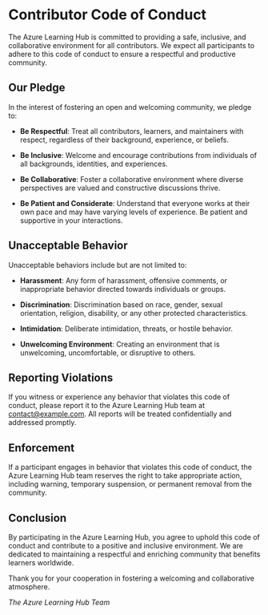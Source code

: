 # Contributor Code of Conduct

The Azure Learning Hub is committed to providing a safe, inclusive, and collaborative environment for all contributors. We expect all participants to adhere to this code of conduct to ensure a respectful and productive community.

## Our Pledge

In the interest of fostering an open and welcoming community, we pledge to:

- **Be Respectful**: Treat all contributors, learners, and maintainers with respect, regardless of their background, experience, or beliefs.

- **Be Inclusive**: Welcome and encourage contributions from individuals of all backgrounds, identities, and experiences.

- **Be Collaborative**: Foster a collaborative environment where diverse perspectives are valued and constructive discussions thrive.

- **Be Patient and Considerate**: Understand that everyone works at their own pace and may have varying levels of experience. Be patient and supportive in your interactions.

## Unacceptable Behavior

Unacceptable behaviors include but are not limited to:

- **Harassment**: Any form of harassment, offensive comments, or inappropriate behavior directed towards individuals or groups.

- **Discrimination**: Discrimination based on race, gender, sexual orientation, religion, disability, or any other protected characteristics.

- **Intimidation**: Deliberate intimidation, threats, or hostile behavior.

- **Unwelcoming Environment**: Creating an environment that is unwelcoming, uncomfortable, or disruptive to others.

## Reporting Violations

If you witness or experience any behavior that violates this code of conduct, please report it to the Azure Learning Hub team at [contact@example.com](mailto:byansi.anthony@studentambassadors.com). All reports will be treated confidentially and addressed promptly.

## Enforcement

If a participant engages in behavior that violates this code of conduct, the Azure Learning Hub team reserves the right to take appropriate action, including warning, temporary suspension, or permanent removal from the community.

## Conclusion

By participating in the Azure Learning Hub, you agree to uphold this code of conduct and contribute to a positive and inclusive environment. We are dedicated to maintaining a respectful and enriching community that benefits learners worldwide.

Thank you for your cooperation in fostering a welcoming and collaborative atmosphere.

_The Azure Learning Hub Team_
